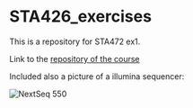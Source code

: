 # STA426_exercises

This is a repository for STA472 ex1.

Link to the [repository of the course](https://github.com/sta426hs2023/material)

Included also a picture of a illumina sequencer:

![NextSeq 550][illumina]

[illumina]: https://www.illumina.com/content/dam/illumina-marketing/images/systems/v2/table-system-thumbs/table-graphic-system-nextseq550.png
